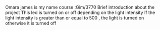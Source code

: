 Omara james is my name 
course :Gim/3770
Brief introduction about the project 
This  led  is turned on or off depending on the light intensity 
If the light intensity is greater than or equal to 
500 , the light is turned on otherwise it is turned off
